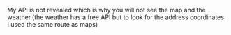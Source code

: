 My API is not revealed which is why you will not see the map and the weather.(the weather has a free API but to look for the address coordinates I used the same route as maps)
